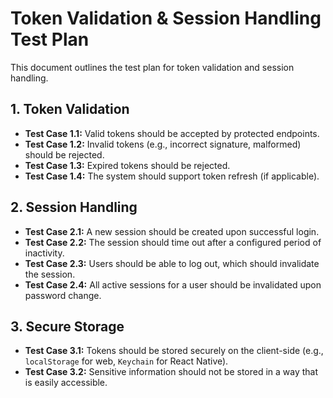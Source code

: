 # Token Validation & Session Handling Test Plan

This document outlines the test plan for token validation and session handling.

## 1. Token Validation

- **Test Case 1.1:** Valid tokens should be accepted by protected endpoints.
- **Test Case 1.2:** Invalid tokens (e.g., incorrect signature, malformed) should be rejected.
- **Test Case 1.3:** Expired tokens should be rejected.
- **Test Case 1.4:** The system should support token refresh (if applicable).

## 2. Session Handling

- **Test Case 2.1:** A new session should be created upon successful login.
- **Test Case 2.2:** The session should time out after a configured period of inactivity.
- **Test Case 2.3:** Users should be able to log out, which should invalidate the session.
- **Test Case 2.4:** All active sessions for a user should be invalidated upon password change.

## 3. Secure Storage

- **Test Case 3.1:** Tokens should be stored securely on the client-side (e.g., `localStorage` for web, `Keychain` for React Native).
- **Test Case 3.2:** Sensitive information should not be stored in a way that is easily accessible.
